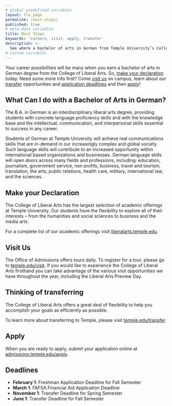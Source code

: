 ```yaml
---
# global predefined variables
layout: tla_page
permalink: /next-stops/
published: true
# meta-data variables
title: Next Stops
keywords: 'careers, visit, apply, transfer'
description: >-
  See where a bachelor of arts in German from Temple University’s College of Liberal Arts can take you. Visit us, learn about transfer opportunities and application deadlines, and apply.
# custom variables
---
```

Your career possibilities will be many when you earn a bachelor of arts in German degree from the College of Liberal Arts. So, [make your declaration](#make-your-declaration) today. Need some more info first? Come [visit us](#visit-us) on campus, learn about our [transfer](#thinking-about-transferring) opportunities and [application deadlines](#deadlines) and then [apply](#apply)!

## What Can I do with a Bachelor of Arts in German?
The B.A. in German is an interdisciplinary liberal arts degree, providing students with concrete language proficiency skills and with the knowledge base and the intellectual, communication, and interpersonal skills essential to success in any career.

Students of German at Temple University will achieve  real communications skills that are in-demand in our  increasingly complex and global society. Such language skills will  contribute to an increased opportunity within international based organizations and businesses. German language skills will open doors across many fields and  professions, including: education, journalism, government service, non profits, business, travel and tourism,  translation, the arts, public relations, health care, military, international law, and the sciences.

## Make your Declaration
The College of Liberal Arts has the largest selection of  academic offerings at Temple University. Our students have the flexibility to explore all of their interests – from the humanities and social sciences to business and the media arts.   

For a complete list of our academic offerings visit [liberalarts.temple.edu](liberalarts.temple.edu).

## Visit Us
The Office of Admissions offers tours daily. To register for a tour, please go to [temple.edu/visit](temple.edu/visit). If you would like to experience the College of Liberal Arts firsthand you can take advantage of the various visit  opportunities we have throughout the year, including the Liberal Arts Preview Day.

## Thinking of transferring
The College of Liberal Arts offers a great deal of flexibility to help you accomplish your goals as efficiently as possible.

To learn more about transferring to Temple, please visit [temple.edu/transfer](temple.edu/transfer)

## Apply
When you are ready to apply, submit your application online at [admissions.temple.edu/apply](http://admissions.temple.edu/apply).

## Deadlines

- **February 1**: Freshman Application Deadline for Fall Semester
- **March 1**: FAFSA Financial Aid Application Deadline
- **November 1**: Transfer Deadline for Spring Semester
- **June 1**: Transfer Deadline for Fall Semester
